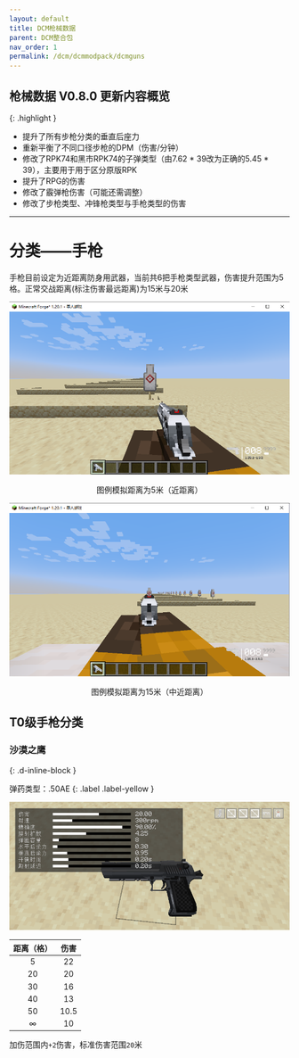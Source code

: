 ```yaml
---
layout: default
title: DCM枪械数据
parent: DCM整合包
nav_order: 1
permalink: /dcm/dcmmodpack/dcmguns
---
```


## 枪械数据 V0.8.0 更新内容概览

{: .highlight }
* 提升了所有步枪分类的垂直后座力
* 重新平衡了不同口径步枪的DPM（伤害/分钟）
* 修改了RPK74和黑市RPK74的子弹类型（由7.62 * 39改为正确的5.45 * 39），主要用于用于区分原版RPK
* 提升了RPG的伤害
* 修改了霰弹枪伤害（可能还需调整）
* 修改了步枪类型、冲锋枪类型与手枪类型的伤害

<hr />

# 分类——手枪

手枪目前设定为近距离防身用武器，当前共6把手枪类型武器，伤害提升范围为5格。正常交战距离(标注伤害最远距离)为15米与20米

![](../../../img/dcm/pistol_intro1.png)

<div align="center"> 图例模拟距离为5米（近距离） </div>

![](../../../img/dcm/pistol_intro2.png)

<div align="center"> 图例模拟距离为15米（中近距离） </div>

## T0级手枪分类

### 沙漠之鹰
{: .d-inline-block }

弹药类型：.50AE
{: .label .label-yellow }

![](../../../img/dcm/deagle_stats.png)

| 距离（格） |  伤害  |
|:-----:|:----:|
|   5   |  22  |
|  20   |  20  |
|  30   |  16  |
|  40   |  13  |
|  50   | 10.5 |
|  ∞    |  10  |

加伤范围内`+2`伤害，标准伤害范围`20`米